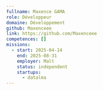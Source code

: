 ```yaml
---
fullname: Maxence GAMA
role: Développeur
domaine: Développement
github: Maxenceee
link: https://github.com/Maxenceee
competences: []
missions:
  - start: 2025-04-14
    end: 2025-08-31
    employer: Malt
    status: independent
    startups:
      - datalma
---
```

